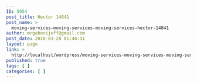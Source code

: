 ```yaml
---
ID: 5954
post_title: Hector 14841
post_name: >
  moving-services-moving-services-moving-services-hector-14841
author: mrgabonijeff@gmail.com
post_date: 2018-03-28 01:46:31
layout: page
link: >
  http://localhost/wordpress/moving-services-moving-services-moving-services-hector-14841/
published: true
tags: [ ]
categories: [ ]
---
```

